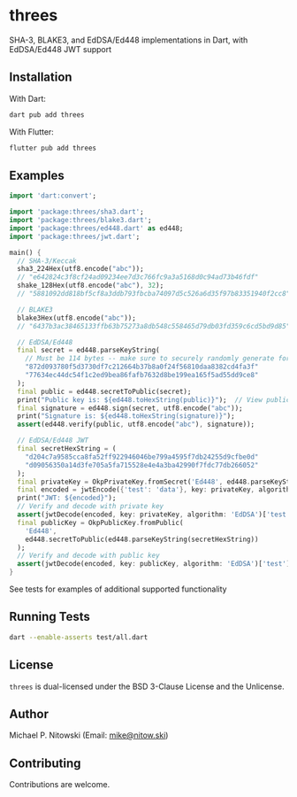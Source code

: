 # threes

SHA-3, BLAKE3, and EdDSA/Ed448 implementations in Dart, with EdDSA/Ed448 JWT support

## Installation

With Dart:
```sh
dart pub add threes
```

With Flutter:
```sh
flutter pub add threes
```

## Examples

```dart
import 'dart:convert';

import 'package:threes/sha3.dart';
import 'package:threes/blake3.dart';
import 'package:threes/ed448.dart' as ed448;
import 'package:threes/jwt.dart';

main() {
  // SHA-3/Keccak
  sha3_224Hex(utf8.encode("abc"));
  // "e642824c3f8cf24ad09234ee7d3c766fc9a3a5168d0c94ad73b46fdf"
  shake_128Hex(utf8.encode("abc"), 32);
  // "5881092dd818bf5cf8a3ddb793fbcba74097d5c526a6d35f97b83351940f2cc8"

  // BLAKE3
  blake3Hex(utf8.encode("abc"));
  // "6437b3ac38465133ffb63b75273a8db548c558465d79db03fd359c6cd5bd9d85"

  // EdDSA/Ed448
  final secret = ed448.parseKeyString(
    // Must be 114 bytes -- make sure to securely randomly generate for real
    "872d093780f5d3730df7c212664b37b8a0f24f56810daa8382cd4fa3f"
    "77634ec44dc54f1c2ed9bea86fafb7632d8be199ea165f5ad55dd9ce8"
  );
  final public = ed448.secretToPublic(secret);
  print("Public key is: ${ed448.toHexString(public)}");  // View public key
  final signature = ed448.sign(secret, utf8.encode("abc"));
  print("Signature is: ${ed448.toHexString(signature)}");
  assert(ed448.verify(public, utf8.encode("abc"), signature));

  // EdDSA/Ed448 JWT
  final secretHexString = (
    "d204c7a9585cca8fa52ff922946046be799a4595f7db24255d9cfbe0d"
    "d09056350a14d3fe705a5fa715528e4e4a3ba42990f7fdc77db266052"
  );
  final privateKey = OkpPrivateKey.fromSecret('Ed448', ed448.parseKeyString(secretHexString));
  final encoded = jwtEncode({'test': 'data'}, key: privateKey, algorithm: 'EdDSA');
  print("JWT: ${encoded}");
  // Verify and decode with private key
  assert(jwtDecode(encoded, key: privateKey, algorithm: 'EdDSA')['test'] == 'data');
  final publicKey = OkpPublicKey.fromPublic(
    'Ed448',
    ed448.secretToPublic(ed448.parseKeyString(secretHexString))
  );
  // Verify and decode with public key
  assert(jwtDecode(encoded, key: publicKey, algorithm: 'EdDSA')['test'] == 'data');
}
```

See tests for examples of additional supported functionality

## Running Tests

```sh
dart --enable-asserts test/all.dart
```

## License

`threes` is dual-licensed under the BSD 3-Clause License and the Unlicense.

## Author

Michael P. Nitowski (Email: <mike@nitow.ski>)

## Contributing

Contributions are welcome.
